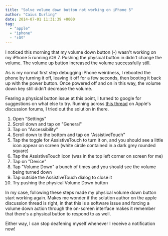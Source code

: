 ```yaml
---
title: "Solve volume down button not working on iPhone 5"
author: "Caius Durling"
date: 2014-07-01 11:31:39 +0000
tag:
  - "apple"
  - "iphone"
  - "iOS"
---
```


I noticed this morning that my volume down button (-) wasn't working on my iPhone 5 running iOS 7. Pushing the physical button in didn't change the volume. The volume up button increased the volume successfully still.

As is my normal first step debugging iPhone weirdness, I rebooted the phone by turning it off, leaving it off for a few seconds, then booting it back up with the power button. Once powered off and on in this way, the volume down key still didn't decrease the volume.

Fearing a physical button issue at this point, I turned to google for suggestions on what else to try. Running across [this thread](https://discussions.apple.com/thread/4894152) on Apple's discussion forums, I tried out the solution in there.

1. Open "Settings"
2. Scroll down and tap on "General"
3. Tap on "Accessibility"
4. Scroll down to the bottom and tap on "AssistiveTouch"
5. Tap the toggle for AssistiveTouch to turn it on, and you should see a little icon appear on screen (white circle contained in a dark grey rounded square)
6. Tap the AssistiveTouch icon (was in the top left corner on screen for me)
7. Tap on "Device"
8. Tap "Volume Down" a bunch of times and you should see the volume being turned down
9. Tap outside the AssistiveTouch dialog to close it
10. Try pushing the physical Volume Down button

In my case, following these steps made my physical volume down button start working again. Makes me wonder if the solution author on the apple discussion thread is right, in that this is a software issue and forcing a volume down action through the on-screen interface makes it remember that there's a physical button to respond to as well.

Either way, I can stop deafening myself whenever I receive a notification now!
